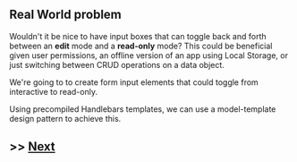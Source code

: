 ## Real World problem

Wouldn't it be nice to have input boxes that can toggle back and forth between an **edit** mode and a **read-only** mode? This could be beneficial given user permissions, an offline version of an app using Local Storage, or just switching between CRUD operations on a data object.

We're going to to create form input elements that could toggle from interactive to read-only.

Using precompiled Handlebars templates, we can use a model-template design pattern to achieve this.


## >> <a href="https://github.com/code-for-coffee/IntroductionToHandlebars/blob/master/3-Real_world_problem/3_0.md">Next</a>
